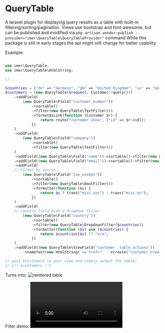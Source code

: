 # QueryTable
A laravel plugin for displaying query results as a table with built-in filtering/sorting/pagination.
Views use bootstrap and font-awesome, but can be published and modified via `php artisan vendor:publish --provider="imer\QueryTable\QueryTableProvider"` command
While this package is still in early stages the api might still change for better usability

Example:
```php

use imer\QueryTable;
use imer\QueryTable\HtmlString;

// ...

$countries = ["de" => "Germany", "gb" => "United Kingdom", "us" => "United States"];
$customers = (new QueryTable($request, Customer::query()))
    ->addField(
        (new QueryTable\Field("customer_number"))
            ->sortable()
            ->filter(new QueryTable\TextFilter())
            ->formatAsLink(function (Customer $r) {
                return route("customer.show", ["id" => $r->id]);
            })
    )
    ->addField(
        (new QueryTable\Field("company"))
            ->sortable()
            ->filter(new QueryTable\TextFilter())
    )
    ->addField((new QueryTable\Field("name"))->sortable()->filter(new QueryTable\TextFilter()))
    ->addField((new QueryTable\Field("email"))->sortable()->filter(new QueryTable\TextFilter()))
    ->addField(
    // Filter by yes/no
        (new QueryTable\Field("tax_exempt"))
            ->sortable()
            ->filter(new QueryTable\BoolFilter())
            ->formatter(function ($v) {
                return $v ? trans("misc.yes") : trans("misc.no");
            })
    )
    ->addField(
    // Country field with a dropdown filter
        (new QueryTable\Field("country"))
            ->sortable()
            ->filter(new QueryTable\DropdownFilter($countries))
            ->formatter(function ($v) use ($countries) {
                return $countries[$v] ?? "n/a";
            })
    )
    ->addField((new QueryTable\ViewField("customer._table_actions"))
        ->nameText(new HtmlString('<a href="' . e(route("customer.create")). '" class="btn btn-success"><i class="fa fa-plus"></i></a>')));

// pass $customers to your view and simply output the table:
// {!! $customers !!}
```
Turns into:
![rendered table](https://share.dl.je/2023/06/2023-06-29_05-31-55_R80cj1SLUv.png)

Filter demo:
![video of filters being used](https://share.dl.je/2023/06/2023-06-29_05-37-46_60UAp6JTKL.mp4)

